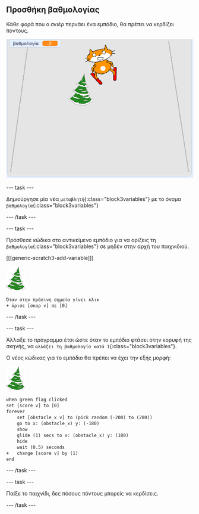 ## Προσθήκη βαθμολογίας

Κάθε φορά που ο σκιέρ περνάει ένα εμπόδιο, θα πρέπει να κερδίζει πόντους.

![βαθμολογία](images/score.png)

--- task ---

Δημιούργησε μία νέα `μεταβλητή`{:class="block3variables"} με το όνομα `βαθμολογία`{:class="block3variables"}

--- /task ---

--- task ---

Πρόσθεσε κώδικα στο αντικείμενο εμπόδιο για να ορίζεις τη `βαθμολογία`{:class="block3variables"} σε μηδέν στην αρχή του παιχνιδιού.

[[[generic-scratch3-add-variable]]]

![αντικείμενο εμπόδιο](images/obstacle_sprite.png)

```blocks3
Όταν στην πράσινη σημαία γίνει κλικ
+ όρισε [σκορ v] σε [0]
```

--- /task ---

--- task ---

Άλλαξε το πρόγραμμα έτσι ώστε όταν το εμπόδιο φτάσει στην κορυφή της σκηνής, να `αλλάζει τη βαθμολογία κατά 1`{:class="block3variables"}.

Ο νέος κώδικας για το εμπόδιο θα πρέπει να έχει την εξής μορφή:

![αντικείμενο εμπόδιο](images/obstacle_sprite.png)

```blocks3
when green flag clicked
set [score v] to [0]
forever 
    set [obstacle_x v] to (pick random (-200) to (200))
    go to x: (obstacle_x) y: (-180)
    show
    glide (1) secs to x: (obstacle_x) y: (180)
    hide
    wait (0.5) seconds
+   change [score v] by (1)
end
```

--- /task ---

--- task ---

Παίξε το παιχνίδι, δες πόσους πόντους μπορείς να κερδίσεις.

--- /task ---
